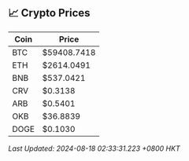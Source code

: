 ## 📈 Crypto Prices

| Coin | Price |
| ---- | ----- |
| BTC | $59408.7418 |
| ETH | $2614.0491 |
| BNB | $537.0421 |
| CRV | $0.3138 |
| ARB | $0.5401 |
| OKB | $36.8839 |
| DOGE | $0.1030 |

_Last Updated: 2024-08-18 02:33:31.223 +0800 HKT_